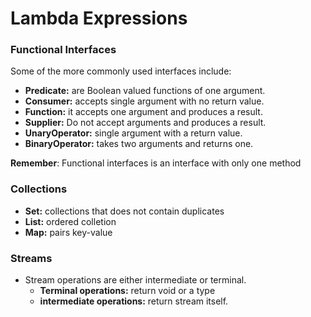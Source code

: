 # Lambda Expressions
### Functional Interfaces

Some of the more commonly used interfaces include:
* **Predicate:** are Boolean valued functions of one argument.
* **Consumer:** accepts single argument with no return value.
* **Function:** it accepts one argument and produces a result.
* **Supplier:** Do not accept arguments and produces a result.
* **UnaryOperator:** single argument with a return value.
* **BinaryOperator:** takes two arguments and returns one.
    
**Remember**: Functional interfaces is an interface with only one method


### Collections
* **Set:** collections that does not contain duplicates
* **List:** ordered colletion
* **Map:** pairs key-value

### Streams
* Stream operations are either intermediate or terminal.
    * **Terminal operations:** return void or a type
    * **intermediate operations:** return stream itself.